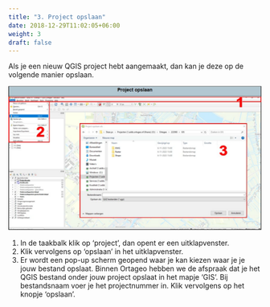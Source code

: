 ```yaml
---
title: "3. Project opslaan"
date: 2018-12-29T11:02:05+06:00
weight: 3
draft: false
---
```


Als je een nieuw QGIS project hebt aangemaakt, dan kan je deze op de volgende manier opslaan.

![image example](Projectopslaan.svg "image")

1.	In de taakbalk klik op ‘project’, dan opent er een uitklapvenster. 
2.	Klik vervolgens op  ‘opslaan’ in het uitklapvenster. 
3.	Er wordt een pop-up scherm geopend waar je kan kiezen waar je je jouw bestand opslaat. Binnen Ortageo hebben we de afspraak dat je het QGIS bestand onder jouw project opslaat in het mapje ‘GIS’. Bij bestandsnaam voer je het projectnummer in. Klik vervolgens op het knopje ‘opslaan’.

